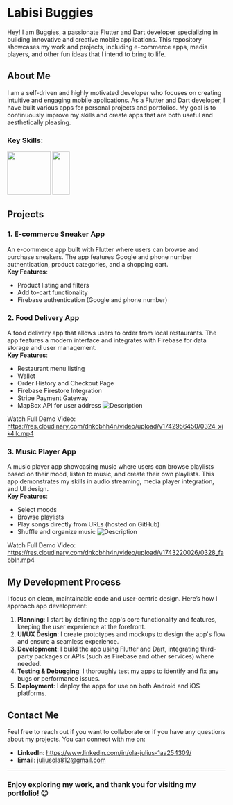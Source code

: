 # Labisi Buggies

Hey! I am Buggies, a passionate Flutter and Dart developer specializing in building innovative and creative mobile applications. This repository showcases my work and projects, including e-commerce apps, media players, and other fun ideas that I intend to bring to life.

## About Me

I am a self-driven and highly motivated developer who focuses on creating intuitive and engaging mobile applications. As a Flutter and Dart developer, I have built various apps for personal projects and portfolios. My goal is to continuously improve my skills and create apps that are both useful and aesthetically pleasing.

### Key Skills:
<img src="https://cdn.jsdelivr.net/gh/devicons/devicon@latest/icons/dart/dart-original-wordmark.svg" width="100" height="100"/>     <img src="https://cdn.jsdelivr.net/gh/devicons/devicon@latest/icons/flutter/flutter-original.svg" width="40" height="100" />
          

## Projects

### 1. **E-commerce Sneaker App**  
An e-commerce app built with Flutter where users can browse and purchase sneakers. The app features Google and phone number authentication, product categories, and a shopping cart.  
**Key Features**:
- Product listing and filters
- Add to-cart functionality
- Firebase authentication (Google and phone number)

### 2. **Food Delivery App**  
A food delivery app that allows users to order from local restaurants. The app features a modern interface and integrates with Firebase for data storage and user management.  
**Key Features**:
- Restaurant menu listing
- Wallet
- Order History and Checkout Page
- Firebase Firestore Integration
- Stripe Payment Gateway
- MapBox API for user address
![Description](ezgif.com-video-to-gif-converter.gif)

Watch Full Demo Video: https://res.cloudinary.com/dnkcbhh4n/video/upload/v1742956450/0324_xik4lk.mp4

### 3. **Music Player App**  
A music player app showcasing music where users can browse playlists based on their mood, listen to music, and create their own playlists. This app demonstrates my skills in audio streaming, media player integration, and UI design.  
**Key Features**:
- Select moods
- Browse playlists
- Play songs directly from URLs (hosted on GitHub)
- Shuffle and organize music
![Description](https://s1.ezgif.com/tmp/ezgif-1e82bb83732a85.gif)

Watch Full Demo Video: https://res.cloudinary.com/dnkcbhh4n/video/upload/v1743220026/0328_fabbln.mp4

## My Development Process

I focus on clean, maintainable code and user-centric design. Here’s how I approach app development:

1. **Planning**: I start by defining the app's core functionality and features, keeping the user experience at the forefront.
2. **UI/UX Design**: I create prototypes and mockups to design the app's flow and ensure a seamless experience.
3. **Development**: I build the app using Flutter and Dart, integrating third-party packages or APIs (such as Firebase and other services) where needed.
4. **Testing & Debugging**: I thoroughly test my apps to identify and fix any bugs or performance issues.
5. **Deployment**: I deploy the apps for use on both Android and iOS platforms.

## Contact Me

Feel free to reach out if you want to collaborate or if you have any questions about my projects. You can connect with me on:

- **LinkedIn**: https://www.linkedin.com/in/ola-julius-1aa254309/
- **Email**: juliusola812@gmail.com

---

### Enjoy exploring my work, and thank you for visiting my portfolio! 😊
